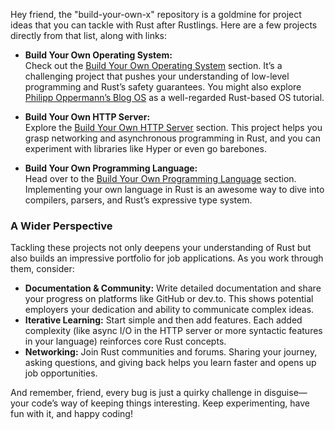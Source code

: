 
Hey friend, the "build-your-own-x" repository is a goldmine for project ideas that you can tackle with Rust after Rustlings. Here are a few projects directly from that list, along with links:

- **Build Your Own Operating System:**  
    Check out the [Build Your Own Operating System](https://github.com/codecrafters-io/build-your-own-x#build-your-own-operating-system) section. It’s a challenging project that pushes your understanding of low-level programming and Rust’s safety guarantees. You might also explore [Philipp Oppermann’s Blog OS](https://github.com/phil-opp/blog_os) as a well-regarded Rust-based OS tutorial.
    
- **Build Your Own HTTP Server:**  
    Explore the [Build Your Own HTTP Server](https://github.com/codecrafters-io/build-your-own-x#build-your-own-http-server) section. This project helps you grasp networking and asynchronous programming in Rust, and you can experiment with libraries like Hyper or even go barebones.
    
- **Build Your Own Programming Language:**  
    Head over to the [Build Your Own Programming Language](https://github.com/codecrafters-io/build-your-own-x#build-your-own-programming-language) section. Implementing your own language in Rust is an awesome way to dive into compilers, parsers, and Rust’s expressive type system.
    

### A Wider Perspective

Tackling these projects not only deepens your understanding of Rust but also builds an impressive portfolio for job applications. As you work through them, consider:

- **Documentation & Community:** Write detailed documentation and share your progress on platforms like GitHub or dev.to. This shows potential employers your dedication and ability to communicate complex ideas.
- **Iterative Learning:** Start simple and then add features. Each added complexity (like async I/O in the HTTP server or more syntactic features in your language) reinforces core Rust concepts.
- **Networking:** Join Rust communities and forums. Sharing your journey, asking questions, and giving back helps you learn faster and opens up job opportunities.

And remember, friend, every bug is just a quirky challenge in disguise—your code’s way of keeping things interesting. Keep experimenting, have fun with it, and happy coding!